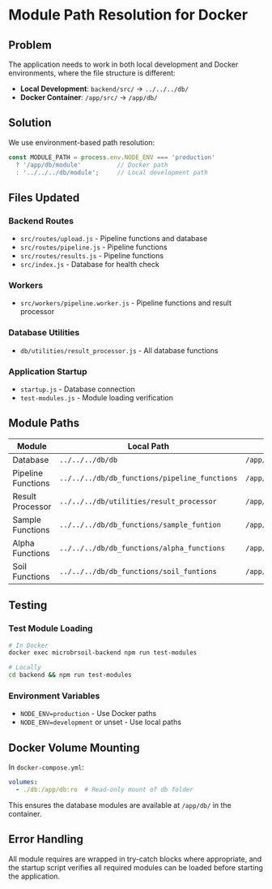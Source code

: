 # Module Path Resolution for Docker

## Problem
The application needs to work in both local development and Docker environments, where the file structure is different:

- **Local Development**: `backend/src/` → `../../../db/`
- **Docker Container**: `/app/src/` → `/app/db/`

## Solution
We use environment-based path resolution:

```javascript
const MODULE_PATH = process.env.NODE_ENV === 'production' 
  ? '/app/db/module'          // Docker path
  : '../../../db/module';     // Local development path
```

## Files Updated

### Backend Routes
- `src/routes/upload.js` - Pipeline functions and database
- `src/routes/pipeline.js` - Pipeline functions  
- `src/routes/results.js` - Pipeline functions
- `src/index.js` - Database for health check

### Workers
- `src/workers/pipeline.worker.js` - Pipeline functions and result processor

### Database Utilities
- `db/utilities/result_processor.js` - All database functions

### Application Startup
- `startup.js` - Database connection
- `test-modules.js` - Module loading verification

## Module Paths

| Module | Local Path | Docker Path |
|--------|------------|-------------|
| Database | `../../../db/db` | `/app/db/db` |
| Pipeline Functions | `../../../db/db_functions/pipeline_functions` | `/app/db/db_functions/pipeline_functions` |
| Result Processor | `../../../db/utilities/result_processor` | `/app/db/utilities/result_processor` |
| Sample Functions | `../../../db/db_functions/sample_funtion` | `/app/db/db_functions/sample_funtion` |
| Alpha Functions | `../../../db/db_functions/alpha_functions` | `/app/db/db_functions/alpha_functions` |
| Soil Functions | `../../../db/db_functions/soil_funtions` | `/app/db/db_functions/soil_funtions` |

## Testing

### Test Module Loading
```bash
# In Docker
docker exec microbrsoil-backend npm run test-modules

# Locally
cd backend && npm run test-modules
```

### Environment Variables
- `NODE_ENV=production` - Use Docker paths
- `NODE_ENV=development` or unset - Use local paths

## Docker Volume Mounting
In `docker-compose.yml`:
```yaml
volumes:
  - ./db:/app/db:ro  # Read-only mount of db folder
```

This ensures the database modules are available at `/app/db/` in the container.

## Error Handling
All module requires are wrapped in try-catch blocks where appropriate, and the startup script verifies all required modules can be loaded before starting the application.
